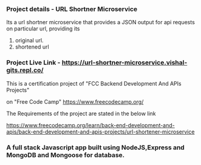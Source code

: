 ### Project details - URL Shortner Microservice

Its a url shortner microservice that provides a JSON output for api requests on particular url, providing its

1. original url.
2. shortened url

### Project Live Link - https://url-shortner-microservice.vishal-gits.repl.co/

This is a certification project of "FCC Backend Development And APIs Projects"

on "Free Code Camp" https://www.freecodecamp.org/

The Requirements of the project are stated in the below link

https://www.freecodecamp.org/learn/back-end-development-and-apis/back-end-development-and-apis-projects/url-shortener-microservice

### A full stack Javascript app built using NodeJS,Express and MongoDB and Mongoose for database.
